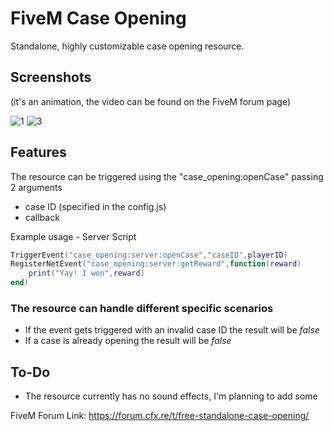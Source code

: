 # FiveM Case Opening

Standalone, highly customizable case opening resource.

## Screenshots

(it's an animation, the video can be found on the FiveM forum page)

![1](https://github.com/DyrekKing/FiveM-Case-Opening/assets/68273911/2fce8205-cd43-4615-bebe-2eae3b23c420)
![3](https://github.com/DyrekKing/FiveM-Case-Opening/assets/68273911/bcc9c133-4509-4353-9fd0-de5393440e75)

## Features
The resource can be triggered using the "case_opening:openCase" passing 2 arguments
  - case ID (specified in the config.js)
  - callback

Example usage - Server Script
```lua
TriggerEvent("case_opening:server:openCase","caseID",playerID)
RegisterNetEvent("case_opening:server:getReward",function(reward)
    print("Yay! I won",reward)
end)
```

### The resource can handle different specific scenarios 
- If the event gets triggered with an invalid case ID the result will be *false*
- If a case is already opening the result will be *false*

## To-Do
- The resource currently has no sound effects, I'm planning to add some

FiveM Forum Link: https://forum.cfx.re/t/free-standalone-case-opening/
